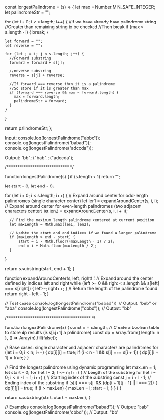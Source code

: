 const longestPalindrome = (s) => {
  let max = Number.MIN_SAFE_INTEGER;
  let palindromeStr = "";

  for (let i = 0; i < s.length; i++) {
    //If we have already have palindrome string
    //Greater than remaining string to be checked
    //Then break
    if (max > s.length - i) {
      break;
    }

    let forward = "";
    let reverse = "";

    for (let j = i; j < s.length; j++) {
      //Forward substring
      forward = forward + s[j];

      //Reverse substring
      reverse = s[j] + reverse;

      //If forward === reverse then it is a palindrome
      //So store if it is greater than max
      if (forward === reverse && max < forward.length) {
        max = forward.length;
        palindromeStr = forward;
      }
    }
  }

  return palindromeStr;
};

Input: console.log(longestPalindrome("abbc"));
console.log(longestPalindrome("babad"));
console.log(longestPalindrome("adccda"));

Output: "bb";
("bab");
("adccda");



/***************************** */

function longestPalindrome(s) {
  if (s.length < 1) return "";
  
  let start = 0;
  let end = 0;
  
  for (let i = 0; i < s.length; i++) {
      // Expand around center for odd-length palindromes (single character center)
      let len1 = expandAroundCenter(s, i, i);
      // Expand around center for even-length palindromes (two adjacent characters center)
      let len2 = expandAroundCenter(s, i, i + 1);
      
      // Find the maximum length palindrome centered at current position
      let maxLength = Math.max(len1, len2);
      
      // Update the start and end indices if we found a longer palindrome
      if (maxLength > end - start) {
          start = i - Math.floor((maxLength - 1) / 2);
          end = i + Math.floor(maxLength / 2);
      }
  }
  
  return s.substring(start, end + 1);
}

function expandAroundCenter(s, left, right) {
  // Expand around the center defined by indices left and right
  while (left >= 0 && right < s.length && s[left] === s[right]) {
      left--;
      right++;
  }
  // Return the length of the palindrome found
  return right - left - 1;
}

// Test cases
console.log(longestPalindrome("babad")); // Output: "bab" or "aba"
console.log(longestPalindrome("cbbd")); // Output: "bb"


/*************************************** */


function longestPalindrome(s) {
  const n = s.length;
  // Create a boolean table to store dp results (is s[i:j+1] a palindrome)
  const dp = Array.from({ length: n }, () => Array(n).fill(false));

  // Base cases: single character and adjacent characters are palindromes
  for (let i = 0; i < n; i++) {
    dp[i][i] = true;
    if (i < n - 1 && s[i] === s[i + 1]) {
      dp[i][i + 1] = true;
    }
  }

  // Find the longest palindrome using dynamic programming
  let maxLen = 1;
  let start = 0;
  for (let l = 2; l <= n; l++) {  // Length of the substring
    for (let i = 0; i < n - l + 1; i++) {  // Starting index of the substring
      const j = i + l - 1; // Ending index of the substring
      if (s[i] === s[j] && (dp[i + 1][j - 1] || l === 2)) {
        dp[i][j] = true;
        if (l > maxLen) {
          maxLen = l;
          start = i;
        }
      }
    }
  }

  return s.substring(start, start + maxLen);
}

// Examples
console.log(longestPalindrome("babad")); // Output: "bab"
console.log(longestPalindrome("cbbd")); // Output: "bb"
